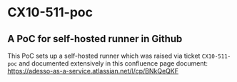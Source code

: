 # CX10-511-poc

## A PoC for self-hosted runner in Github
This PoC sets up a self-hosted runner which was raised via ticket `CX10-511-poc` and documented extensively in this confluence page document: https://adesso-as-a-service.atlassian.net/l/cp/BNkQeQKF
